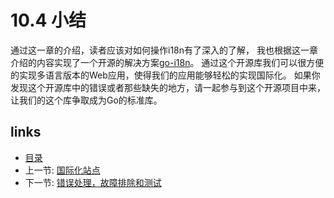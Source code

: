 # 10.4 小结
通过这一章的介绍，读者应该对如何操作i18n有了深入的了解，
我也根据这一章介绍的内容实现了一个开源的解决方案[go-i18n](https://github.com/astaxie/go-i18n)。
通过这个开源库我们可以很方便的实现多语言版本的Web应用，使得我们的应用能够轻松的实现国际化。
如果你发现这个开源库中的错误或者那些缺失的地方，请一起参与到这个开源项目中来，让我们的这个库争取成为Go的标准库。


## links
  * [目录](<preface.md>)
  * 上一节: [国际化站点](<10.3.md>)
  * 下一节: [错误处理，故障排除和测试](<11.0.md>)
